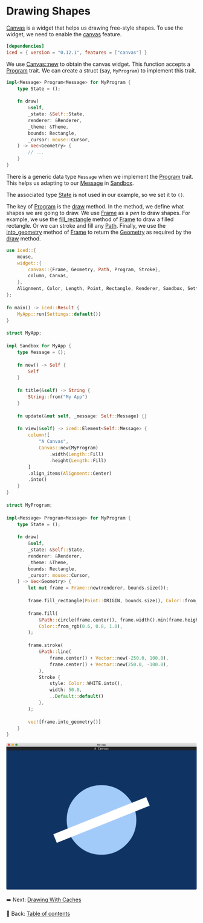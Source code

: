 # Drawing Shapes

[Canvas](https://docs.rs/iced/0.12.1/iced/widget/canvas/struct.Canvas.html) is a widget that helps us drawing free-style shapes.
To use the widget, we need to enable the [canvas](https://docs.rs/crate/iced/0.12.1/features#canvas) feature.

```toml
[dependencies]
iced = { version = "0.12.1", features = ["canvas"] }
```

We use [Canvas::new](https://docs.rs/iced/0.12.1/iced/widget/canvas/struct.Canvas.html#method.new) to obtain the canvas widget.
This function accepts a [Program](https://docs.rs/iced/0.12.1/iced/widget/canvas/trait.Program.html) trait.
We can create a struct (say, `MyProgram`) to implement this trait.

```rust
impl<Message> Program<Message> for MyProgram {
    type State = ();

    fn draw(
        &self,
        _state: &Self::State,
        renderer: &Renderer,
        _theme: &Theme,
        bounds: Rectangle,
        _cursor: mouse::Cursor,
    ) -> Vec<Geometry> {
        // ...
    }
}
```

There is a generic data type `Message` when we implement the [Program](https://docs.rs/iced/0.12.1/iced/widget/canvas/trait.Program.html) trait.
This helps us adapting to our [Message](https://docs.rs/iced/0.12.1/iced/trait.Sandbox.html#associatedtype.Message) in [Sandbox](https://docs.rs/iced/0.12.1/iced/trait.Sandbox.html).

The associated type [State](https://docs.rs/iced/0.12.1/iced/widget/canvas/trait.Program.html#associatedtype.State) is not used in our example, so we set it to `()`.

The key of [Program](https://docs.rs/iced/0.12.1/iced/widget/canvas/trait.Program.html) is the [draw](https://docs.rs/iced/0.12.1/iced/widget/canvas/trait.Program.html#tymethod.draw) method.
In the method, we define what shapes we are going to draw.
We use [Frame](https://docs.rs/iced/0.12.1/iced/widget/canvas/enum.Frame.html) as a *pen* to draw shapes.
For example, we use the [fill_rectangle](https://docs.rs/iced/0.12.1/iced/widget/canvas/enum.Frame.html#method.fill_rectangle) method of [Frame](https://docs.rs/iced/0.12.1/iced/widget/canvas/enum.Frame.html) to draw a filled rectangle.
Or we can stroke and fill any [Path](https://docs.rs/iced/0.12.1/iced/widget/canvas/struct.Path.html).
Finally, we use the [into_geometry](https://docs.rs/iced/0.12.1/iced/widget/canvas/enum.Frame.html#method.into_geometry) method of [Frame](https://docs.rs/iced/0.12.1/iced/widget/canvas/enum.Frame.html) to return the [Geometry](https://docs.rs/iced/0.12.1/iced/widget/canvas/enum.Geometry.html) as required by the [draw](https://docs.rs/iced/0.12.1/iced/widget/canvas/trait.Program.html#tymethod.draw) method.

```rust
use iced::{
    mouse,
    widget::{
        canvas::{Frame, Geometry, Path, Program, Stroke},
        column, Canvas,
    },
    Alignment, Color, Length, Point, Rectangle, Renderer, Sandbox, Settings, Theme, Vector,
};

fn main() -> iced::Result {
    MyApp::run(Settings::default())
}

struct MyApp;

impl Sandbox for MyApp {
    type Message = ();

    fn new() -> Self {
        Self
    }

    fn title(&self) -> String {
        String::from("My App")
    }

    fn update(&mut self, _message: Self::Message) {}

    fn view(&self) -> iced::Element<Self::Message> {
        column![
            "A Canvas",
            Canvas::new(MyProgram)
                .width(Length::Fill)
                .height(Length::Fill)
        ]
        .align_items(Alignment::Center)
        .into()
    }
}

struct MyProgram;

impl<Message> Program<Message> for MyProgram {
    type State = ();

    fn draw(
        &self,
        _state: &Self::State,
        renderer: &Renderer,
        _theme: &Theme,
        bounds: Rectangle,
        _cursor: mouse::Cursor,
    ) -> Vec<Geometry> {
        let mut frame = Frame::new(renderer, bounds.size());

        frame.fill_rectangle(Point::ORIGIN, bounds.size(), Color::from_rgb(0.0, 0.2, 0.4));

        frame.fill(
            &Path::circle(frame.center(), frame.width().min(frame.height()) / 4.0),
            Color::from_rgb(0.6, 0.8, 1.0),
        );

        frame.stroke(
            &Path::line(
                frame.center() + Vector::new(-250.0, 100.0),
                frame.center() + Vector::new(250.0, -100.0),
            ),
            Stroke {
                style: Color::WHITE.into(),
                width: 50.0,
                ..Default::default()
            },
        );

        vec![frame.into_geometry()]
    }
}
```

![Drawing Shapes](./pic/drawing_shapes.png)

:arrow_right:  Next: [Drawing With Caches](./drawing_with_caches.md)

:blue_book: Back: [Table of contents](./../README.md)
